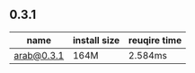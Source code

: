 ## 0.3.1

| name | install size | reuqire time |
| ---  | --- | --- |
| arab@0.3.1 | 164M | 2.584ms |
        